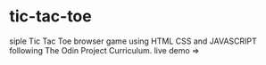# tic-tac-toe

siple Tic Tac Toe browser game using HTML CSS and JAVASCRIPT following The Odin Project Curriculum.
live demo =>
